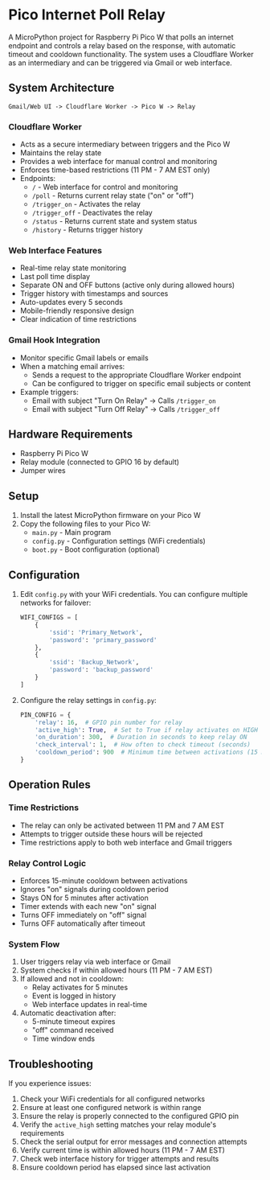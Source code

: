# Pico Internet Poll Relay

A MicroPython project for Raspberry Pi Pico W that polls an internet endpoint and controls a relay based on the response, with automatic timeout and cooldown functionality. The system uses a Cloudflare Worker as an intermediary and can be triggered via Gmail or web interface.

## System Architecture

```
Gmail/Web UI -> Cloudflare Worker -> Pico W -> Relay
```

### Cloudflare Worker
- Acts as a secure intermediary between triggers and the Pico W
- Maintains the relay state
- Provides a web interface for manual control and monitoring
- Enforces time-based restrictions (11 PM - 7 AM EST only)
- Endpoints:
  - `/` - Web interface for control and monitoring
  - `/poll` - Returns current relay state ("on" or "off")
  - `/trigger_on` - Activates the relay
  - `/trigger_off` - Deactivates the relay
  - `/status` - Returns current state and system status
  - `/history` - Returns trigger history

### Web Interface Features
- Real-time relay state monitoring
- Last poll time display
- Separate ON and OFF buttons (active only during allowed hours)
- Trigger history with timestamps and sources
- Auto-updates every 5 seconds
- Mobile-friendly responsive design
- Clear indication of time restrictions

### Gmail Hook Integration
- Monitor specific Gmail labels or emails
- When a matching email arrives:
  - Sends a request to the appropriate Cloudflare Worker endpoint
  - Can be configured to trigger on specific email subjects or content
- Example triggers:
  - Email with subject "Turn On Relay" -> Calls `/trigger_on`
  - Email with subject "Turn Off Relay" -> Calls `/trigger_off`

## Hardware Requirements

- Raspberry Pi Pico W
- Relay module (connected to GPIO 16 by default)
- Jumper wires

## Setup

1. Install the latest MicroPython firmware on your Pico W
2. Copy the following files to your Pico W:
   - `main.py` - Main program
   - `config.py` - Configuration settings (WiFi credentials)
   - `boot.py` - Boot configuration (optional)

## Configuration

1. Edit `config.py` with your WiFi credentials. You can configure multiple networks for failover:
   ```python
   WIFI_CONFIGS = [
       {
           'ssid': 'Primary_Network',
           'password': 'primary_password'
       },
       {
           'ssid': 'Backup_Network',
           'password': 'backup_password'
       }
   ]
   ```

2. Configure the relay settings in `config.py`:
   ```python
   PIN_CONFIG = {
       'relay': 16,  # GPIO pin number for relay
       'active_high': True,  # Set to True if relay activates on HIGH
       'on_duration': 300,  # Duration in seconds to keep relay ON
       'check_interval': 1,  # How often to check timeout (seconds)
       'cooldown_period': 900  # Minimum time between activations (15 minutes)
   }
   ```

## Operation Rules

### Time Restrictions
- The relay can only be activated between 11 PM and 7 AM EST
- Attempts to trigger outside these hours will be rejected
- Time restrictions apply to both web interface and Gmail triggers

### Relay Control Logic
- Enforces 15-minute cooldown between activations
- Ignores "on" signals during cooldown period
- Stays ON for 5 minutes after activation
- Timer extends with each new "on" signal
- Turns OFF immediately on "off" signal
- Turns OFF automatically after timeout

### System Flow
1. User triggers relay via web interface or Gmail
2. System checks if within allowed hours (11 PM - 7 AM EST)
3. If allowed and not in cooldown:
   - Relay activates for 5 minutes
   - Event is logged in history
   - Web interface updates in real-time
4. Automatic deactivation after:
   - 5-minute timeout expires
   - "off" command received
   - Time window ends

## Troubleshooting

If you experience issues:
1. Check your WiFi credentials for all configured networks
2. Ensure at least one configured network is within range
3. Ensure the relay is properly connected to the configured GPIO pin
4. Verify the `active_high` setting matches your relay module's requirements
5. Check the serial output for error messages and connection attempts
6. Verify current time is within allowed hours (11 PM - 7 AM EST)
7. Check web interface history for trigger attempts and results
8. Ensure cooldown period has elapsed since last activation 